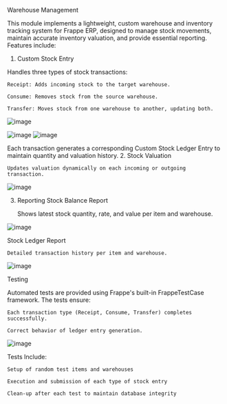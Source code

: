  Warehouse Management 

This module implements a lightweight, custom warehouse and inventory tracking system for Frappe ERP, designed to manage stock movements, maintain accurate inventory valuation, and provide essential reporting.
Features include:
1. Custom Stock Entry

Handles three types of stock transactions:

    Receipt: Adds incoming stock to the target warehouse.

    Consume: Removes stock from the source warehouse.

    Transfer: Moves stock from one warehouse to another, updating both.

   
   ![image](https://github.com/user-attachments/assets/8274f6da-a7bb-4dfe-aaec-e6cc9f7ebfce)


   ![image](https://github.com/user-attachments/assets/da237360-b677-4535-9fd1-020c2e9175d4)
   ![image](https://github.com/user-attachments/assets/bec8023c-9811-4506-a453-063286e6085d)



Each transaction generates a corresponding Custom Stock Ledger Entry to maintain quantity and valuation history.
2. Stock Valuation


    Updates valuation dynamically on each incoming or outgoing transaction.
    
   ![image](https://github.com/user-attachments/assets/572f1161-ca37-4992-a48b-070cea573449)

3. Reporting
 Stock Balance Report

    Shows latest stock quantity, rate, and value per item and warehouse.


 
![image](https://github.com/user-attachments/assets/efc50516-d8a0-4b03-8b59-2c22d25c19c7)


 Stock Ledger Report

    Detailed transaction history per item and warehouse.

    
   ![image](https://github.com/user-attachments/assets/2fffaf5f-1b15-406e-ba20-48c3329f85f2)


Testing

Automated tests are provided using Frappe's built-in FrappeTestCase framework. The tests ensure:

    Each transaction type (Receipt, Consume, Transfer) completes successfully.

    Correct behavior of ledger entry generation.
   ![image](https://github.com/user-attachments/assets/7b6e3a7b-0499-4cdb-b9ad-1525d128bbc2)


Tests Include:

    Setup of random test items and warehouses

    Execution and submission of each type of stock entry

    Clean-up after each test to maintain database integrity

